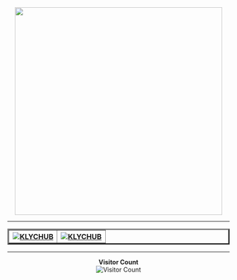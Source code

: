 <div align="center">
  <img src="https://media4.giphy.com/media/kbRb4eyCNC0aMz5x68/giphy.gif?cid=ecf05e47yisyttshy440562elw3uuo6n63o004cmnmg6azq5&rid=giphy.gif&ct=g" height="470">
</div>

<hr>

<table align="center" border="3">
  <tbody>
    <tr>
      <th>
        <a target="_blank" rel="noopener noreferrer nofollow" href="https://github.com/KLYCHUB">
          <img src="https://github-readme-stats.vercel.app/api?username=KLYCHUB&show_icons=true&locale=en&hide=contribs,issues&theme=github_dark&hide_border=true" alt="KLYCHUB">
        </a>
      </th>
      <th>
        <a target="_blank" rel="noopener noreferrer nofollow" href="https://github.com/KLYCHUB?tab=repositories">
          <img src="https://github-readme-stats.vercel.app/api/top-langs?username=KLYCHUB&show_icons=true&locale=en&layout=compact&theme=github_dark&hide_border=true" alt="KLYCHUB">
        </a>
      </th>
    </tr>
  </tbody>
</table>

<hr>

<p align="center">
  <b>Visitor Count</b><br>
  <img src="https://profile-counter.glitch.me/KLYCHUB/count.svg" alt="Visitor Count">
</p>
